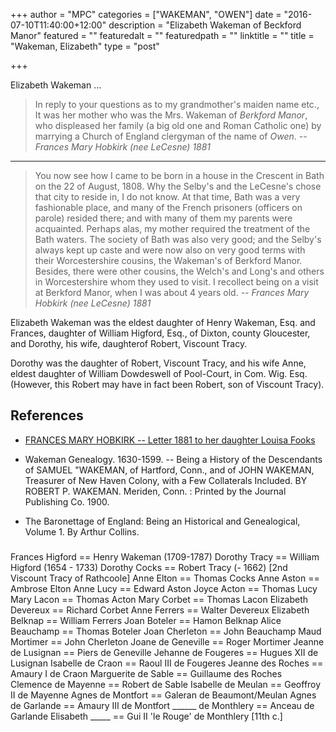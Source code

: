 +++
author = "MPC"
categories = ["WAKEMAN", "OWEN"]
date = "2016-07-10T11:40:00+12:00"
description = "Elizabeth Wakeman of Beckford Manor"
featured = ""
featuredalt = ""
featuredpath = ""
linktitle = ""
title = "Wakeman, Elizabeth"
type = "post"

+++ 

Elizabeth Wakeman ...

<!--more-->

> In reply to your questions as to my grandmother's maiden name etc., It was her mother who was the Mrs. Wakeman of _Berkford Manor_, who displeased her family (a big old one and Roman Catholic one) by marrying a Church of England clergyman of the name of _Owen_. -- _Frances Mary Hobkirk (nee LeCesne) 1881_

---

> You now see how I came to be born in a house in the Crescent in Bath on the 22 of August, 1808.  Why the Selby's and the LeCesne's chose that city to reside in, I do not know.  At that time, Bath was a very fashionable place, and many of the French prisoners (officers on parole) resided there; and with many of them my parents were acquainted.  Perhaps alas, my mother required the treatment of the Bath waters.  The society of Bath was also very good; and the Selby's always kept up caste and were now also on very good terms with their Worcestershire cousins, the Wakeman's of Berkford Manor.  Besides, there were other cousins, the Welch's and Long's and others in Worcestershire whom they used to visit.  I recollect being on a visit at Berkford Manor, when I was about 4 years old. -- _Frances Mary Hobkirk (nee LeCesne) 1881_

Elizabeth Wakeman was the eldest daughter of Henry Wakeman, Esq. and Frances, daughter of William Higford, Esq., of Dixton, county Gloucester, and Dorothy, his wife, daughterof Robert, Viscount Tracy.

Dorothy was the daughter of Robert, Viscount Tracy, and his wife Anne, eldest daughter of William Dowdeswell of Pool-Court, in Com. Wig. Esq. (However, this Robert may have in fact been Robert, son of Viscount Tracy).

## References

* [FRANCES MARY HOBKIRK -- Letter 1881 to her daughter Louisa Fooks](http://www.hopkirk.org/hopkirk/HobkirkPhotos/Hobkirk.JF.westminster/HobkirkFrancesMaryLecesne1881.letter.re.typed.doc)

* Wakeman Genealogy. 1630-1599. -- Being a History of the Descendants of SAMUEL "WAKEMAN, of Hartford, Conn., and of JOHN WAKEMAN, Treasurer of New Haven Colony, with a Few Collaterals Included. BY ROBERT P. WAKEMAN.  Meriden, Conn. : Printed by the Journal Publishing Co. 1900.

* The Baronettage of England: Being an Historical and Genealogical, Volume 1. By Arthur Collins.

###

Frances Higford     == Henry Wakeman (1709-1787)
Dorothy Tracy       == William Higford (1654 - 1733)
Dorothy Cocks       == Robert Tracy (- 1662) [2nd Viscount Tracy of Rathcoole]
Anne Elton          == Thomas Cocks
Anne Aston          == Ambrose Elton
Anne Lucy           == Edward Aston
Joyce Acton         == Thomas Lucy
Mary Lacon          == Thomas Acton
Mary Corbet         == Thomas Lacon
Elizabeth Devereux  == Richard Corbet
Anne Ferrers        == Walter Devereux
Elizabeth Belknap   == William Ferrers
Joan Boteler        == Hamon Belknap
Alice Beauchamp     == Thomas Boteler
Joan Cherleton      == John Beauchamp
Maud Mortimer       == John Cherleton
Joane de Geneville  == Roger Mortimer
Jeanne de Lusignan  == Piers de Geneville
Jehanne de Fougeres == Hugues XII de Lusignan
Isabelle de Craon   == Raoul III de Fougeres
Jeanne des Roches   == Amaury I de Craon
Marguerite de Sable == Guillaume des Roches
Clemence de Mayenne == Robert de Sable
Isabelle de Meulan  == Geoffroy II de Mayenne
Agnes de Montfort   == Galeran de Beaumont/Meulan
Agnes de Garlande   == Amaury III de Montfort
______ de Monthlery == Anceau de Garlande
Elisabeth _____ == Gui II 'le Rouge' de Monthlery [11th c.]



